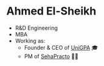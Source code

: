 # Ahmed El-Sheikh
- R&D Engineering
- MBA
- Working as:
  - Founder & CEO of [UniGPA](http://unigpa.com) 🎓
  - PM of [SehaPracto](http://sehapracto.com) 👨‍⚕️
